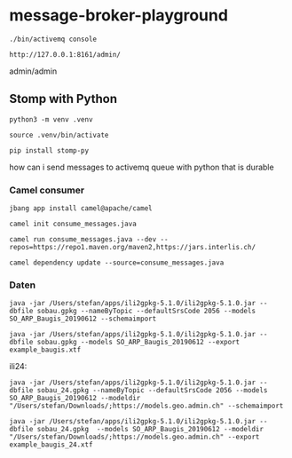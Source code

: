 # message-broker-playground

```
./bin/activemq console
```

```
http://127.0.0.1:8161/admin/
```

admin/admin



## Stomp with Python

```
python3 -m venv .venv
```

```
source .venv/bin/activate
```

```
pip install stomp-py
```


how can i send messages to activemq queue with python that is durable

### Camel consumer

```
jbang app install camel@apache/camel
```

```
camel init consume_messages.java
```

```
camel run consume_messages.java --dev --repos=https://repo1.maven.org/maven2,https://jars.interlis.ch/
```

```
camel dependency update --source=consume_messages.java 
```

### Daten

```
java -jar /Users/stefan/apps/ili2gpkg-5.1.0/ili2gpkg-5.1.0.jar --dbfile sobau.gpkg --nameByTopic --defaultSrsCode 2056 --models SO_ARP_Baugis_20190612 --schemaimport
```

```
java -jar /Users/stefan/apps/ili2gpkg-5.1.0/ili2gpkg-5.1.0.jar --dbfile sobau.gpkg --models SO_ARP_Baugis_20190612 --export example_baugis.xtf
```

ili24:

```
java -jar /Users/stefan/apps/ili2gpkg-5.1.0/ili2gpkg-5.1.0.jar --dbfile sobau_24.gpkg --nameByTopic --defaultSrsCode 2056 --models SO_ARP_Baugis_20190612 --modeldir "/Users/stefan/Downloads/;https://models.geo.admin.ch" --schemaimport
```

```
java -jar /Users/stefan/apps/ili2gpkg-5.1.0/ili2gpkg-5.1.0.jar --dbfile sobau_24.gpkg  --models SO_ARP_Baugis_20190612 --modeldir "/Users/stefan/Downloads/;https://models.geo.admin.ch" --export example_baugis_24.xtf
```